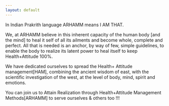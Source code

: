 ```yaml
---
layout: default
---
```


<div class="home base_content_margin">
  <p>In Indian Prakrith language <span class="bold">ARHAMM</span> means <span class="bold">I AM THAT</span>.</p>

  <p> We, at ARHAMM believe in this inherent capacity of the human body [and the mind] to heal it self of all its
    ailments and become whole, complete and perfect.
    All that is needed is an anchor, by way of few, simple guidelines, to enable the body to
    <span class="bold">realize its latent power to heal itself</span> to
    <span class="bold">keep Health+Attitude 100%</span>.</p>

  <p> We have dedicated ourselves to spread the Health+ Attitude management[HAM], combining the
    <span class="bold"> ancient wisdom</span> of east, with the <span class="bold">scientific investigation</span> of
    the west, at the level of <span class="bold">body, mind, spirit and emotions</span>.</p>

  <p> You can join us to <span class="bold">A</span>ttain <span class="bold">R</span>ealization through
    <span class="bold">H</span>ealth+<span class="bold">A</span>ttitude <span class="bold">M</span>anagement
    <span class="bold">M</span>ethods[<span class="bold">ARHAMM</span>] to serve ourselves & others too !!! </p>
</div>